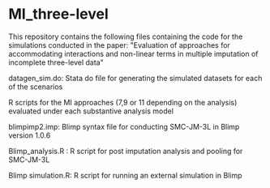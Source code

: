 # MI_three-level
This repository contains the following files containing the code for the simulations conducted in the paper:
 "Evaluation of approaches for accommodating interactions and non-linear terms in multiple imputation of incomplete three-level data"
 
 datagen_sim.do: Stata do file for generating the simulated datasets for each of the scenarios
 
 R scripts for the MI approaches (7,9 or 11 depending on the analysis) evaluated under each substantive analysis model
 
 blimpimp2.imp: Blimp syntax file for conducting SMC-JM-3L in Blimp version 1.0.6
 
 Blimp_analysis.R : R script for post imputation analysis and pooling for SMC-JM-3L
 
 Blimp simulation.R: R script for running an external simulation in Blimp